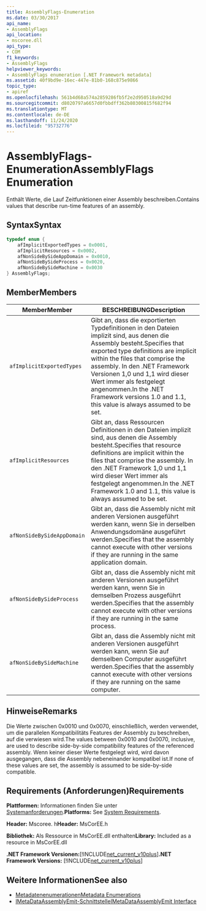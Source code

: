 ```yaml
---
title: AssemblyFlags-Enumeration
ms.date: 03/30/2017
api_name:
- AssemblyFlags
api_location:
- mscoree.dll
api_type:
- COM
f1_keywords:
- AssemblyFlags
helpviewer_keywords:
- AssemblyFlags enumeration [.NET Framework metadata]
ms.assetid: 40f9bd9e-16ec-447e-81b0-168c875e9866
topic_type:
- apiref
ms.openlocfilehash: 561b4d68a574a2859286fb5f2e2d950518a9d29d
ms.sourcegitcommit: d8020797a6657d0fbbdff362b80300815f682f94
ms.translationtype: MT
ms.contentlocale: de-DE
ms.lasthandoff: 11/24/2020
ms.locfileid: "95732776"
---
```

# <a name="assemblyflags-enumeration"></a><span data-ttu-id="c49f4-102">AssemblyFlags-Enumeration</span><span class="sxs-lookup"><span data-stu-id="c49f4-102">AssemblyFlags Enumeration</span></span>

<span data-ttu-id="c49f4-103">Enthält Werte, die Lauf Zeitfunktionen einer Assembly beschreiben.</span><span class="sxs-lookup"><span data-stu-id="c49f4-103">Contains values that describe run-time features of an assembly.</span></span>  
  
## <a name="syntax"></a><span data-ttu-id="c49f4-104">Syntax</span><span class="sxs-lookup"><span data-stu-id="c49f4-104">Syntax</span></span>  
  
```cpp  
typedef enum {  
    afImplicitExportedTypes = 0x0001,  
    afImplicitResources = 0x0002,  
    afNonSideBySideAppDomain = 0x0010,  
    afNonSideBySideProcess = 0x0020,  
    afNonSideBySideMachine = 0x0030  
} AssemblyFlags;  
```  
  
## <a name="members"></a><span data-ttu-id="c49f4-105">Member</span><span class="sxs-lookup"><span data-stu-id="c49f4-105">Members</span></span>  
  
|<span data-ttu-id="c49f4-106">Member</span><span class="sxs-lookup"><span data-stu-id="c49f4-106">Member</span></span>|<span data-ttu-id="c49f4-107">BESCHREIBUNG</span><span class="sxs-lookup"><span data-stu-id="c49f4-107">Description</span></span>|  
|------------|-----------------|  
|`afImplicitExportedTypes`|<span data-ttu-id="c49f4-108">Gibt an, dass die exportierten Typdefinitionen in den Dateien implizit sind, aus denen die Assembly besteht.</span><span class="sxs-lookup"><span data-stu-id="c49f4-108">Specifies that exported type definitions are implicit within the files that comprise the assembly.</span></span> <span data-ttu-id="c49f4-109">In den .NET Framework Versionen 1,0 und 1,1 wird dieser Wert immer als festgelegt angenommen.</span><span class="sxs-lookup"><span data-stu-id="c49f4-109">In the .NET Framework versions 1.0 and 1.1, this value is always assumed to be set.</span></span>|  
|`afImplicitResources`|<span data-ttu-id="c49f4-110">Gibt an, dass Ressourcen Definitionen in den Dateien implizit sind, aus denen die Assembly besteht.</span><span class="sxs-lookup"><span data-stu-id="c49f4-110">Specifies that resource definitions are implicit within the files that comprise the assembly.</span></span> <span data-ttu-id="c49f4-111">In den .NET Framework 1,0 und 1,1 wird dieser Wert immer als festgelegt angenommen.</span><span class="sxs-lookup"><span data-stu-id="c49f4-111">In the .NET Framework 1.0 and 1.1, this value is always assumed to be set.</span></span>|  
|`afNonSideBySideAppDomain`|<span data-ttu-id="c49f4-112">Gibt an, dass die Assembly nicht mit anderen Versionen ausgeführt werden kann, wenn Sie in derselben Anwendungsdomäne ausgeführt werden.</span><span class="sxs-lookup"><span data-stu-id="c49f4-112">Specifies that the assembly cannot execute with other versions if they are running in the same application domain.</span></span>|  
|`afNonSideBySideProcess`|<span data-ttu-id="c49f4-113">Gibt an, dass die Assembly nicht mit anderen Versionen ausgeführt werden kann, wenn Sie in demselben Prozess ausgeführt werden.</span><span class="sxs-lookup"><span data-stu-id="c49f4-113">Specifies that the assembly cannot execute with other versions if they are running in the same process.</span></span>|  
|`afNonSideBySideMachine`|<span data-ttu-id="c49f4-114">Gibt an, dass die Assembly nicht mit anderen Versionen ausgeführt werden kann, wenn Sie auf demselben Computer ausgeführt werden.</span><span class="sxs-lookup"><span data-stu-id="c49f4-114">Specifies that the assembly cannot execute with other versions if they are running on the same computer.</span></span>|  
  
## <a name="remarks"></a><span data-ttu-id="c49f4-115">Hinweise</span><span class="sxs-lookup"><span data-stu-id="c49f4-115">Remarks</span></span>  

 <span data-ttu-id="c49f4-116">Die Werte zwischen 0x0010 und 0x0070, einschließlich, werden verwendet, um die parallelen Kompatibilitäts Features der Assembly zu beschreiben, auf die verwiesen wird.</span><span class="sxs-lookup"><span data-stu-id="c49f4-116">The values between 0x0010 and 0x0070, inclusive, are used to describe side-by-side compatibility features of the referenced assembly.</span></span> <span data-ttu-id="c49f4-117">Wenn keiner dieser Werte festgelegt wird, wird davon ausgegangen, dass die Assembly nebeneinander kompatibel ist.</span><span class="sxs-lookup"><span data-stu-id="c49f4-117">If none of these values are set, the assembly is assumed to be side-by-side compatible.</span></span>  
  
## <a name="requirements"></a><span data-ttu-id="c49f4-118">Requirements (Anforderungen)</span><span class="sxs-lookup"><span data-stu-id="c49f4-118">Requirements</span></span>  

 <span data-ttu-id="c49f4-119">**Plattformen:** Informationen finden Sie unter [Systemanforderungen](../../get-started/system-requirements.md).</span><span class="sxs-lookup"><span data-stu-id="c49f4-119">**Platforms:** See [System Requirements](../../get-started/system-requirements.md).</span></span>  
  
 <span data-ttu-id="c49f4-120">**Header:** Mscoree. h</span><span class="sxs-lookup"><span data-stu-id="c49f4-120">**Header:** MsCorEE.h</span></span>  
  
 <span data-ttu-id="c49f4-121">**Bibliothek:** Als Ressource in MsCorEE.dll enthalten</span><span class="sxs-lookup"><span data-stu-id="c49f4-121">**Library:** Included as a resource in MsCorEE.dll</span></span>  
  
 <span data-ttu-id="c49f4-122">**.NET Framework Versionen:**[!INCLUDE[net_current_v10plus](../../../../includes/net-current-v10plus-md.md)]</span><span class="sxs-lookup"><span data-stu-id="c49f4-122">**.NET Framework Versions:** [!INCLUDE[net_current_v10plus](../../../../includes/net-current-v10plus-md.md)]</span></span>  
  
## <a name="see-also"></a><span data-ttu-id="c49f4-123">Weitere Informationen</span><span class="sxs-lookup"><span data-stu-id="c49f4-123">See also</span></span>

- [<span data-ttu-id="c49f4-124">Metadatenenumerationen</span><span class="sxs-lookup"><span data-stu-id="c49f4-124">Metadata Enumerations</span></span>](metadata-enumerations.md)
- [<span data-ttu-id="c49f4-125">IMetaDataAssemblyEmit-Schnittstelle</span><span class="sxs-lookup"><span data-stu-id="c49f4-125">IMetaDataAssemblyEmit Interface</span></span>](imetadataassemblyemit-interface.md)
